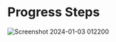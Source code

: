<h1>Progress Steps</h1>

![Screenshot 2024-01-03 012200](https://github.com/irfan7o/progress-steps/assets/73951075/fa4864ef-da11-4768-b8d6-8264d5cbc75e)
